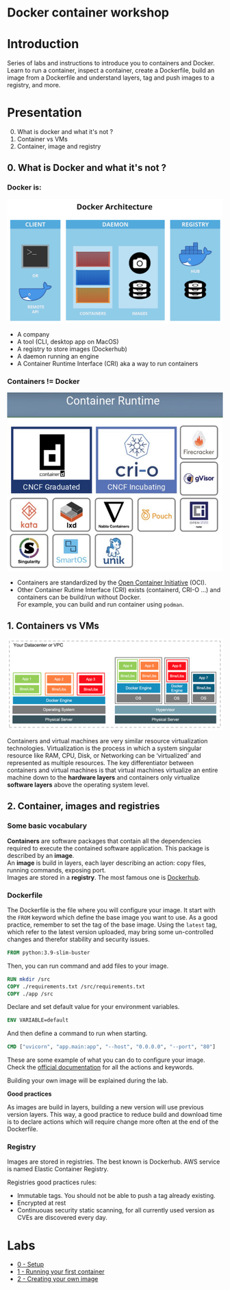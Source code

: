 # Docker container workshop

# Introduction

Series of labs and instructions to introduce you to containers and Docker. Learn to run a container, inspect a container, create a Dockerfile, build an image from a Dockerfile and understand layers, tag and push images to a registry, and more.

# Presentation

0. What is docker and what it's not ?
1. Container vs VMs
2. Container, image and registry

## 0. What is Docker and what it's not ?

### Docker is:

![](./presentation/assets/what-is-docker.png)

- A company
- A tool (CLI, desktop app on MacOS)
- A registry to store images (Dockerhub)
- A daemon running an engine
- A Container Runtime Interface (CRI) aka a way to run containers

### **Containers != Docker**

![](./presentation/assets/cri.jpg)

- Containers are standardized by the [Open Container Initiative](https://opencontainers.org/) (OCI).
- Other Container Rutime Interface (CRI) exists (containerd, CRI-O …) and containers can be build/run without Docker.\
  For example, you can build and run container using `podman`.

## 1. Containers vs VMs

![](./presentation/assets/container-vs-vms.png)

Containers and virtual machines are very similar resource virtualization technologies. Virtualization is the process in which a system singular resource like RAM, CPU, Disk, or Networking can be ‘virtualized’ and represented as multiple resources. The key differentiator between containers and virtual machines is that virtual machines virtualize an entire machine down to the **hardware layers** and containers only virtualize **software layers** above the operating system level.

## 2. Container, images and registries

### Some basic vocabulary

**Containers** are software packages that contain all the dependencies required to execute the contained software application. This package is described by an **image**. \
An **image** is build in layers, each layer describing an action: copy files, running commands, exposing port.\
Images are stored in a **registry**. The most famous one is [Dockerhub](hub.docker.com).

### Dockerfile

The Dockerfile is the file where you will configure your image. It start with the `FROM` keyword which define the base image you want to use. As a good practice, remember to set the tag of the base image. Using the `latest` tag, which refer to the latest version uploaded, may bring some un-controlled changes and therefor stability and security issues.
```Dockerfile
FROM python:3.9-slim-buster
```

Then, you can run command and add files to your image.
```Dockerfile
RUN mkdir /src
COPY ./requirements.txt /src/requirements.txt
COPY ./app /src
```

Declare and set default value for your environment variables.

```Dockerfile
ENV VARIABLE=default
```

And then define a command to run when starting.

```Dockerfile
CMD ["uvicorn", "app.main:app", "--host", "0.0.0.0", "--port", "80"]
```

These are some example of what you can do to configure your image. Check the [official documentation](https://docs.docker.com/engine/reference/builder/) for all the actions and keywords.

Building your own image will be explained during the lab.

**Good practices**

As images are build in layers, building a new version will use previous version layers. This way, a good practice to reduce build and download time is to declare actions which will require change more often at the end of the Dockerfile.

### Registry

Images are stored in registries. The best known is Dockerhub. AWS service is named Elastic Container Registry.

Registries good practices rules:
- Immutable tags. You should not be able to push a tag already existing.
- Encrypted at rest
- Continuouas security static scanning, for all currently used version as CVEs are discovered every day.

# Labs

- [0 - Setup](0-setup/README.md)
- [1 - Running your first container](1-first-container/README.md)
- [2 - Creating your own image](2-create-your-own-image/README.md)


